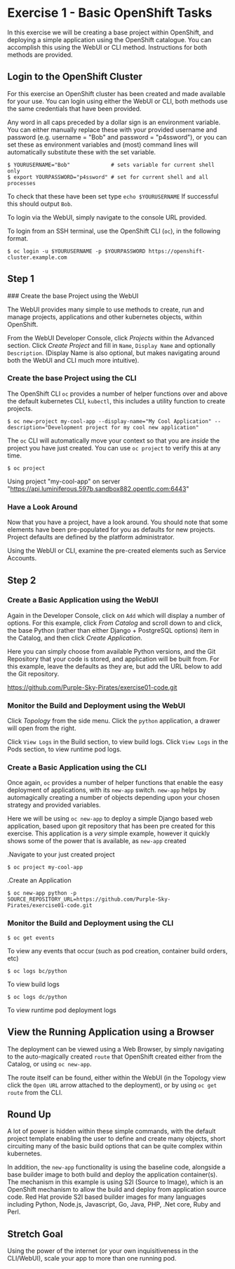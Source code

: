 # Exercise 1 - Basic OpenShift Tasks

In this exercise we will be creating a base project within OpenShift, and deploying a simple application using the OpenShift catalogue. You can accomplish this using the WebUI or CLI method. Instructions for both methods are provided.

## Login to the OpenShift Cluster

For this exercise an OpenShift cluster has been created and made available for your use. You can login using either the WebUI or CLI, both methods use the same credentials that have been provided.

Any word in all caps preceded by a dollar sign is an environment variable. You can either manually replace these with your provided username and password (e.g. username = "Bob" and password = "p4ssword"), or you can set these as environment variables and (most) command lines will automatically substitute these with the set variable.

```
$ YOURUSERNAME="Bob"             # sets variable for current shell only
$ export YOURPASSWORD="p4ssword" # set for current shell and all processes
```

To check that these have been set type `echo $YOURUSERNAME` If successful this should output `Bob`.

To login via the WebUI, simply navigate to the console URL provided.

To login from an SSH terminal, use the OpenShift CLI (`oc`), in the following format.

```
$ oc login -u $YOURUSERNAME -p $YOURPASSWORD https://openshift-cluster.example.com
```

## Step 1

### Create the base Project using the WebUI

The WebUI provides many simple to use methods to create, run and manage projects, applications and other kubernetes objects, within OpenShift.

From the WebUI Developer Console, click *Projects* within the Advanced section.
Click *Create Project* and fill in `Name`, `Display Name` and optionally `Description`. (Display Name is also optional, but makes navigating around both the WebUI and CLI much more intuitive).

### Create the base Project using the CLI

The OpenShift CLI `oc` provides a number of helper functions over and above the default kubernetes CLI, `kubectl`, this includes a utility function to create projects.

```
$ oc new-project my-cool-app --display-name="My Cool Application" --description="Development project for my cool new application"
```

The `oc` CLI will automatically move your context so that you are *inside* the project you have just created. You can use `oc project` to verify this at any time.

```
$ oc project
```

Using project "my-cool-app" on server "https://api.luminiferous.597b.sandbox882.opentlc.com:6443"


### Have a Look Around

Now that you have a project, have a look around. You should note that some elements have been pre-populated for you as defaults for new projects. Project defaults are defined by the platform administrator.

Using the WebUI or CLI, examine the pre-created elements such as Service Accounts.


## Step 2

### Create a Basic Application using the WebUI

Again in the Developer Console, click on `Add` which will display a number of options. For this example, click *From Catalog* and scroll down to and click, the base Python (rather than either Django + PostgreSQL options) item in the Catalog, and then click *Create Application*.

Here you can simply choose from available Python versions, and the Git Repository that your code is stored, and application will be built from. For this example, leave the defaults as they are, but add the URL below to add the Git repository.

https://github.com/Purple-Sky-Pirates/exercise01-code.git

### Monitor the Build and Deployment using the WebUI

Click *Topology* from the side menu.
Click the `python` application, a drawer will open from the right.

Click `View Logs` in the Build section, to view build logs.
Click `View Logs` in the Pods section, to view runtime pod logs.

### Create a Basic Application using the CLI

Once again, `oc` provides a number of helper functions that enable the easy deployment of applications, with its `new-app` switch. `new-app` helps by automagically creating a number of objects depending upon your chosen strategy and provided variables.

Here we will be using `oc new-app` to deploy a simple Django based web application, based upon git repository that has been pre created for this exercise. This application is a *very* simple example, however it quickly shows some of the power that is available, as `new-app` created 

.Navigate to your just created project

```
$ oc project my-cool-app
```

.Create an Application

```
$ oc new-app python -p SOURCE_REPOSITORY_URL=https://github.com/Purple-Sky-Pirates/exercise01-code.git
```

### Monitor the Build and Deployment using the CLI

```
$ oc get events
```
To view any events that occur (such as pod creation, container build orders, etc)

```
$ oc logs bc/python
```
To view build logs

```
$ oc logs dc/python
```
To view runtime pod deployment logs
 

## View the Running Application using a Browser

The deployment can be viewed using a Web Browser, by simply navigating to the auto-magically created `route` that OpenShift created either from the Catalog, or using `oc new-app`.

The route itself can be found, either within the WebUI (in the Topology view click the `Open URL` arrow attached to the deployment), or by using `oc get route` from the CLI.


## Round Up

A lot of power is hidden within these simple commands, with the default project template enabling the user to define and create many objects, short circuiting many of the basic build options that can be quite complex within kubernetes.

In addition, the `new-app` functionality is using the baseline code, alongside a base builder image to both build and deploy the application container(s). The mechanism in this example is using S2I (Source to Image), which is an OpenShift mechanism to allow the build and deploy from application source code. Red Hat provide S2I based builder images for many languages including Python, Node.js, Javascript, Go, Java, PHP, .Net core, Ruby and Perl.

## Stretch Goal

Using the power of the internet (or your own inquisitiveness in the CLI/WebUI), scale your app to more than one running pod. 
